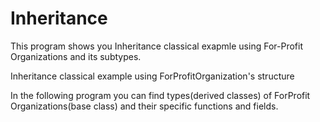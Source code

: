 # Inheritance

This program shows you Inheritance classical exapmle using For-Profit Organizations and its subtypes.






Inheritance classical example using ForProfitOrganization's structure

In the following program you can find types(derived classes) of ForProfit Organizations(base class) and their specific functions and fields.
